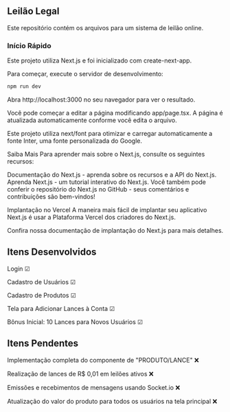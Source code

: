 ## Leilão Legal
Este repositório contém os arquivos para um sistema de leilão online.

### Início Rápido
Este projeto utiliza Next.js e foi inicializado com create-next-app.

Para começar, execute o servidor de desenvolvimento:

```bash
npm run dev
```
Abra http://localhost:3000 no seu navegador para ver o resultado.

Você pode começar a editar a página modificando app/page.tsx. A página é atualizada automaticamente conforme você edita o arquivo.

Este projeto utiliza next/font para otimizar e carregar automaticamente a fonte Inter, uma fonte personalizada do Google.

Saiba Mais
Para aprender mais sobre o Next.js, consulte os seguintes recursos:

Documentação do Next.js - aprenda sobre os recursos e a API do Next.js.
Aprenda Next.js - um tutorial interativo do Next.js.
Você também pode conferir o repositório do Next.js no GitHub - seus comentários e contribuições são bem-vindos!

Implantação no Vercel
A maneira mais fácil de implantar seu aplicativo Next.js é usar a Plataforma Vercel dos criadores do Next.js.

Confira nossa documentação de implantação do Next.js para mais detalhes.

## Itens Desenvolvidos
 Login ☑
 
 Cadastro de Usuários ☑
 
 Cadastro de Produtos ☑
 
 Tela para Adicionar Lances à Conta ☑
 
 Bônus Inicial: 10 Lances para Novos Usuários ☑

 ## Itens Pendentes
 Implementação completa do componente de "PRODUTO/LANCE" ❌
 
 Realização de lances de R$ 0,01 em leilões ativos ❌
 
 Emissões e recebimentos de mensagens usando Socket.io ❌
 
 Atualização do valor do produto para todos os usuários na tela principal ❌
